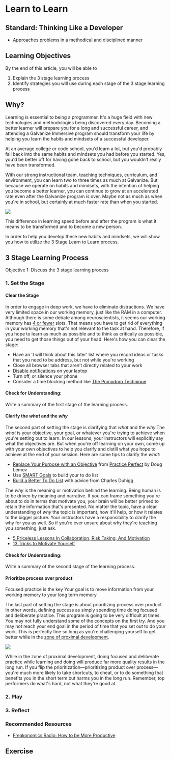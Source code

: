 # Learn to Learn

## Standard: Thinking Like a Developer
* Approaches problems in a methodical and disciplined manner

## Learning Objectives
By the end of this article, you will be able to

1. Explain the 3 stage learning process
1. Identify strategies you will use during each stage of the 3 stage learning process

## Why?
Learning is essential to being a programmer. It's a huge field with new technologies and methodologies being discovered every day. Becoming a better learner will prepare you for a long and successful career, and attending a Galvanize Immersive program should transform your life by helping you learn the habits and mindsets of a successful developer.

At an average college or code school, you'd learn a lot, but you'd probably fall back into the same habits and mindsets you had before you started. Yes, you'd be better off for having gone back to school, but you wouldn't really have been transformed.

With our strong instructional team, teaching techniques, curriculum, and environment, you can learn two to three times as much at Galvanize. But because we operate on habits and mindsets, with the intention of helping you become a better learner, you can continue to grow at an accelerated rate even after the Galvanize program is over. Maybe not as much as when you're in school, but certainly at much faster rate than when you started.

![](https://i.imgur.com/n3oUe01.png)

This difference in learning speed before and after the program is what it means to be transformed and to become a new person.

In order to help you develop these new habits and mindsets, we will show you how to utilize the 3 Stage Learn to Learn process.

## 3 Stage Learning Process
Objective 1: Discuss the 3 stage learning process

### 1. Set the Stage
#### Clear the Stage
In order to engage in deep work, we have to eliminate distractions. We have very limited space in our working memory, just like the RAM in a computer. Although there is some debate among neuroscientists, it seems our working memory has [4 or fewer](http://news.mit.edu/2011/miller-memory-0623) slots. That means you have to get rid of everything in your working memory that's not relevant to the task at hand. Therefore, if you hope to learn as much as possible and to think as critically as possible, you need to get those things out of your head. Here's how you can clear the stage:
* Have an 'I will think about this later' list where you record ideas or tasks that you need to be address, but not while you're working
* Close all browser tabs that aren’t directly related to your work
* [Disable notifications](https://www.youtube.com/watch?v=JbhQQ298-dQ) on your laptop
* Turn off, or silence your phone
* Consider a time blocking method like [The Pomodoro Technique](http://pomodorotechnique.com/)

#### Check for Understanding:
Write a summary of the first stage of the learning process.


#### Clarify the _what_ and the _why_
The second part of setting the stage is clarifying that _what_ and the _why_.The _what_ is your objective, your goal, or whatever you're trying to achieve when you're setting out to learn. In our lessons, your instructors will explicitly say what the objectives are. But when you're off learning on your own, come up with your own objectives to help you clarify and distill what you hope to achieve at the end of your session. Here are some tips to clarify the _what_:
* [Replace Your Purpose with an Objective](http://onelightpoints.blogspot.com/2013/02/practice-perfect-digest-rule-5-replace.html) from [Practice Perfect](http://practiceperfectthebook.com/) by Doug Lemov
* Use [SMART Goals](http://charlesduhigg.com/infographic-tackle-your-to-do-list/) to build your to do list
* [Build a Better To Do List](http://charlesduhigg.com/video-build-a-better-to-do-list/) with advice from Charles Duhigg


The _why_ is the meaning or motivation behind the learning. Being human is to be driven by meaning and narrative. If you can frame something you're about to do in terms that motivate you, your brain will be better primed to retain the information that's presented. No matter the topic, have a clear understanding of _why_ the topic is important, how it'll help, or how it relates to the bigger picture. Your instructors have a responsibility to clarify the why for you as well. So if you're ever unsure about why they're teaching you something, just ask.

* [5 Priceless Lessons In Collaboration, Risk Taking, And Motivation](http://www.fastcompany.com/3056177/lessons-learned/5-priceless-lessons-in-collaboration-risk-taking-and-motivation)
* [13 Tricks to Motivate Yourself](http://www.lifehack.org/articles/featured/thirteen-tricks-to-motivate-yourself.html)

#### Check for Understanding:
Write a summary of the second stage of the learning process.


#### Prioritize process over product
Focused practice is the key
Your goal is to move information from your working memory to your long term memory

The last part of setting the stage is about prioritizing process over product. In other words, defining success as simply spending time doing focused and deliberate practice. This program is going to be very difficult at times. You may not fully understand some of the concepts on the first try. And you may not reach your end goal in the period of time that you set out to do your work. This is perfectly fine so long as you're challenging yourself to get better while in the [zone of proximal development](https://en.wikipedia.org/wiki/Zone_of_proximal_development).

![](https://i.imgur.com/st9ILOw.png)

While in the zone of proximal development, doing focused and deliberate practice while learning and doing will produce far more quality results in the long run. If you flip the prioritization—prioritizing product over process—you're much more likely to take shortcuts, to cheat, or to do something that benefits you in the short term but harms you in the long run. Remember, top performers do what's hard, not what they're good at.



### 2. Play

### 3. Reflect

### Recommended Resources
* [Freakonomics Radio: How to be More Productive](http://freakonomics.com/podcast/how-to-be-more-productive/)


## Exercise
